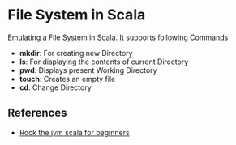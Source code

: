 # File System in Scala

Emulating a File System in Scala. It supports following Commands
- **mkdir**: For creating new Directory
- **ls**: For displaying the contents of current Directory
- **pwd**: Displays present Working Directory
- **touch**: Creates an empty file
- **cd**: Change Directory

## References
- [Rock the jvm scala for beginners](https://www.udemy.com/rock-the-jvm-scala-for-beginners/)
